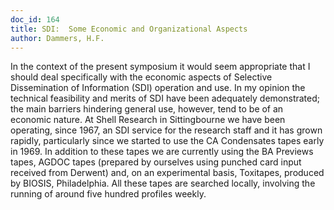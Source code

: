 ```yaml
---
doc_id: 164
title: SDI:  Some Economic and Organizational Aspects
author: Dammers, H.F.
---
```


In the context of the present symposium it would seem appropriate that
I should deal specifically with the economic aspects of Selective Dissemination
of Information (SDI) operation and use.  In my opinion the technical 
feasibility and merits of SDI have been adequately demonstrated; the main
barriers hindering general use, however, tend to be of an economic nature.
  At Shell Research in Sittingbourne we have been operating, since 1967, an
SDI service for the research staff and it has grown rapidly, particularly
since we started to use the CA Condensates tapes early in 1969.  In addition
to these tapes we are currently using the BA Previews tapes, AGDOC tapes
(prepared by ourselves using punched card input received from Derwent) and,
on an experimental basis, Toxitapes, produced by BIOSIS, Philadelphia.
All these tapes are searched locally, involving the running of around five
hundred profiles weekly.